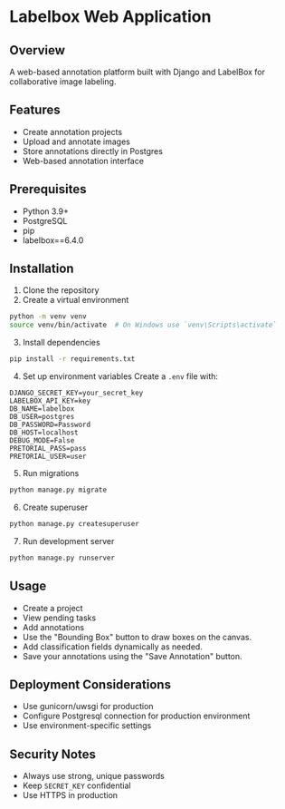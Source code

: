 # Labelbox Web Application

## Overview
A web-based annotation platform built with Django and LabelBox for collaborative image labeling.

## Features
- Create annotation projects
- Upload and annotate images
- Store annotations directly in Postgres
- Web-based annotation interface

## Prerequisites
- Python 3.9+
- PostgreSQL
- pip
- labelbox==6.4.0

## Installation

1. Clone the repository
2. Create a virtual environment
```bash
python -m venv venv
source venv/bin/activate  # On Windows use `venv\Scripts\activate`
```

3. Install dependencies
```bash
pip install -r requirements.txt
```

4. Set up environment variables
Create a `.env` file with:
```
DJANGO_SECRET_KEY=your_secret_key
LABELBOX_API_KEY=key
DB_NAME=labelbox
DB_USER=postgres
DB_PASSWORD=Password
DB_HOST=localhost
DEBUG_MODE=False
PRETORIAL_PASS=pass
PRETORIAL_USER=user
```

5. Run migrations
```bash
python manage.py migrate
```

6. Create superuser
```bash
python manage.py createsuperuser
```

7. Run development server
```bash
python manage.py runserver
```

## Usage
- Create a project
- View pending tasks
- Add annotations
- Use the "Bounding Box" button to draw boxes on the canvas. 
- Add classification fields dynamically as needed. 
- Save your annotations using the "Save Annotation" button.

## Deployment Considerations
- Use gunicorn/uwsgi for production
- Configure Postgresql connection for production environment
- Use environment-specific settings

## Security Notes
- Always use strong, unique passwords
- Keep `SECRET_KEY` confidential
- Use HTTPS in production